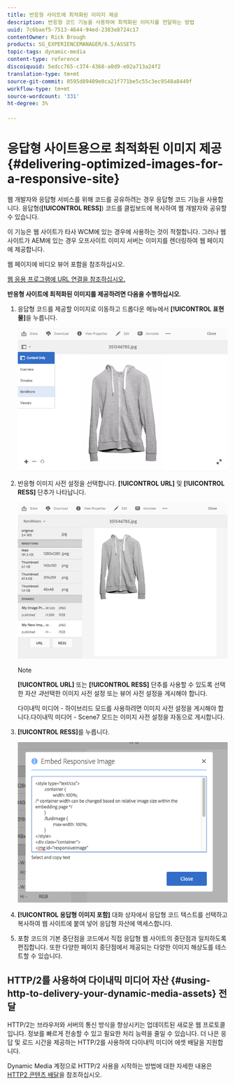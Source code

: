 ```yaml
---
title: 반응형 사이트에 최적화된 이미지 제공
description: 반응형 코드 기능을 사용하여 최적화된 이미지를 전달하는 방법
uuid: 7c6baef5-7513-4644-94ed-2383e8724c17
contentOwner: Rick Brough
products: SG_EXPERIENCEMANAGER/6.5/ASSETS
topic-tags: dynamic-media
content-type: reference
discoiquuid: 5edcc765-c374-4368-a0d9-e02a713a24f2
translation-type: tm+mt
source-git-commit: 0595d89409e0ca21f771be5c55c3ec9548a8449f
workflow-type: tm+mt
source-wordcount: '331'
ht-degree: 3%

---
```



# 응답형 사이트용으로 최적화된 이미지 제공 {#delivering-optimized-images-for-a-responsive-site}

웹 개발자와 응답형 서비스를 위해 코드를 공유하려는 경우 응답형 코드 기능을 사용합니다. 응답형(**[!UICONTROL RESS]**) 코드를 클립보드에 복사하여 웹 개발자와 공유할 수 있습니다.

이 기능은 웹 사이트가 타사 WCM에 있는 경우에 사용하는 것이 적절합니다. 그러나 웹 사이트가 AEM에 있는 경우 오프사이트 이미지 서버는 이미지를 렌더링하여 웹 페이지에 제공합니다.

웹 페이지에 비디오 뷰어 포함을 참조하십시오.[](embed-code.md)

[웹 응용 프로그램에 URL 연결을 참조하십시오.](linking-urls-to-yourwebapplication.md)

**반응형 사이트에 최적화된 이미지를 제공하려면 다음을 수행하십시오**.

1. 응답형 코드를 제공할 이미지로 이동하고 드롭다운 메뉴에서 **[!UICONTROL 표현물]**&#x200B;을 누릅니다.

   ![chlimage_1-408](assets/chlimage_1-408.png)

1. 반응형 이미지 사전 설정을 선택합니다. **[!UICONTROL URL]** 및 **[!UICONTROL RESS]** 단추가 나타납니다.

   ![chlimage_1-409](assets/chlimage_1-208.png)

   >[!NOTE]
   >
   >**[!UICONTROL URL]** 또는 **[!UICONTROL RESS]** 단추를 사용할 수 있도록 선택한 자산 *과*&#x200B;선택한 이미지 사전 설정 또는 뷰어 사전 설정을 게시해야 합니다.
   >
   >다이내믹 미디어 - 하이브리드 모드를 사용하려면 이미지 사전 설정을 게시해야 합니다.다이내믹 미디어 - Scene7 모드는 이미지 사전 설정을 자동으로 게시합니다.

1. **[!UICONTROL RESS]**&#x200B;를 누릅니다.

   ![chlimage_1-410](assets/chlimage_1-410.png)

1. **[!UICONTROL 응답형 이미지 포함]** 대화 상자에서 응답형 코드 텍스트를 선택하고 복사하여 웹 사이트에 붙여 넣어 응답형 자산에 액세스합니다.
1. 포함 코드의 기본 중단점을 코드에서 직접 응답형 웹 사이트의 중단점과 일치하도록 편집합니다. 또한 다양한 페이지 중단점에서 제공되는 다양한 이미지 해상도를 테스트할 수 있습니다.

## HTTP/2를 사용하여 다이내믹 미디어 자산 {#using-http-to-delivery-your-dynamic-media-assets} 전달

HTTP/2는 브라우저와 서버의 통신 방식을 향상시키는 업데이트된 새로운 웹 프로토콜입니다. 정보를 빠르게 전송할 수 있고 필요한 처리 능력을 줄일 수 있습니다. 더 나은 응답 및 로드 시간을 제공하는 HTTP/2를 사용하여 다이내믹 미디어 에셋 배달을 지원합니다.

Dynamic Media 계정으로 HTTP/2 사용을 시작하는 방법에 대한 자세한 내용은 [HTTP2 콘텐츠 배달](http2.md)을 참조하십시오.
